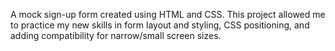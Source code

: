 A mock sign-up form created using HTML and CSS. This project allowed me to practice my new skills in form layout and styling, CSS positioning, and adding compatibility for narrow/small screen sizes.